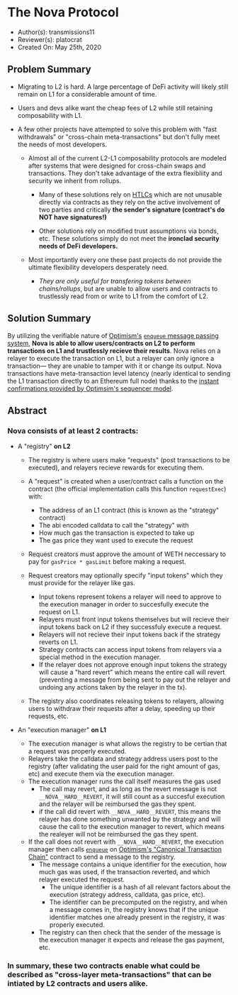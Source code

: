 # The Nova Protocol

- Author(s): transmissions11
- Reviewer(s): platocrat
- Created On: May 25th, 2020

## Problem Summary

- Migrating to L2 is hard. A large percentage of DeFi activity will likely still remain on L1 for a considerable amount of time. 
- Users and devs alike want the cheap fees of L2 while still retaining composability with L1. 

- A few other projects have attempted to solve this problem with "fast withdrawals" or "cross-chain meta-transactions" but don't fully meet the needs of most developers.
  - Almost all of the current L2-L1 composability protocols are modeled after systems that were designed for cross-chain swaps and transactions. They don't take advantage of the extra flexibliity and security we inherit from rollups.

    - Many of these solutions rely on [HTLCs](https://www.youtube.com/watch?v=qUAyW4pdooA) which are not unusable directly via contracts as they rely on the active involvement of two parties and critically **the sender's signature (contract's do NOT have signatures!)**
   
    - Other solutions rely on modified trust assumptions via bonds, etc. These solutions simply do not meet the **ironclad security needs of DeFi developers.**

  - Most importantly every one these past projects do not provide the ultimate flexibility developers desperately need. 
    - _They are only useful for transfering tokens between chains/rollups_, but are unable to allow users and contracts to trustlessly read from or write to L1 from the comfort of L2.

## Solution Summary

By utilizing the verifiable nature of [Optimism's](https://optimism.io) [`enqueue` message passing system](https://community.optimism.io/docs/developers/bridging.html#understanding-contract-calls), **Nova is able to allow users/contracts on L2 to perform transactions on L1 and trustlessly recieve their results**. Nova relies on a relayer to execute the transaction on L1, but a relayer can only ignore a transaction— they are unable to tamper with it or change its output. Nova transactions have meta-transaction level latency (nearly identical to sending the L1 transaction directly to an Ethereum full node) thanks to the [instant confirmations provided by Optimsim's sequencer model](https://research.paradigm.xyz/rollups).

## Abstract

### Nova consists of at least 2 contracts:
- A "registry" **on L2**

  - The registry is where users make "requests" (post transactions to be executed), and relayers recieve rewards for executing them. 
  - A "request" is created when a user/contract calls a function on the contract (the official implementation calls this function `requestExec`) with:
    - The address of an L1 contract (this is known as the "strategy" contract)
    - The abi encoded calldata to call the "strategy" with
    - How much gas the transaction is expected to take up 
    - The gas price they want used to execute the request
  - Request creators must approve the amount of WETH neccessary to pay for `gasPrice * gasLimit` before making a request. 
  - Request creators may optionally specify "input tokens" which they must provide for the relayer like gas.
    - Input tokens represent tokens a relayer will need to approve to the execution manager in order to succesfully execute the request on L1. 
    - Relayers must front input tokens themselves but will recieve their input tokens back on L2 if they successfuly execute a request.
    - Relayers will not recieve their input tokens back if the strategy reverts on L1.
    - Strategy contracts can access input tokens from relayers via a special method in the execution manager.
    - If the relayer does not approve enough input tokens the strategy will cause a "hard revert" which means the entire call will revert (preventing a message from being sent to pay out the relayer and undoing any actions taken by the relayer in the tx).

  - The registry also coordinates releasing tokens to relayers, allowing users to withdraw their requests after a delay, speeding up their requests, etc. 

- An "execution manager" **on L1**

  - The execution manager is what allows the registry to be certian that a request was properly executed. 
  - Relayers take the calldata and strategy address users post to the registry (after validating the user paid for the right amount of gas, etc) and execute them via the execution manager. 
  - The execution manager runs the call itself measures the gas used 
    - The call may revert, and as long as the revert message is not `__NOVA__HARD__REVERT`, it will still count as a succesful execution and the relayer will be reimbursed the gas they spent.
    - if the call did revert with `__NOVA__HARD__REVERT`, this means the relayer has done something unwanted by the strategy and will cause the call to the execution manager to revert, which means the realeyer will not be reimbursed the gas they spent.
  - If the call does not revert with `__NOVA__HARD__REVERT`, the execution manager then calls [`enqueue`](https://community.optimism.io/docs/developers/bridging.html#understanding-contract-calls) on [Optimism's "Canonical Transaction Chain"](https://community.optimism.io/docs/protocol/protocol.html#chain-contracts) contract to send a message to the registry. 
    - The message contains a unique identifier for the execution, how much gas was used, if the transaction reverted, and which relayer executed the request. 
      - The unique identifier is a hash of all relevant factors about the execution (strategy address, calldata, gas price, etc). 
      - The identifier can be precomputed on the registry, and when a message comes in, the registry knows that if the unique identifier matches one already present in the registry, it was properly executed. 
    - The registry can then check that the sender of the message is the execution manager it expects and release the gas payment, etc. 

### In summary, these two contracts enable what could be described as "cross-layer meta-transactions" that can be intiated by L2 contracts and users alike.


